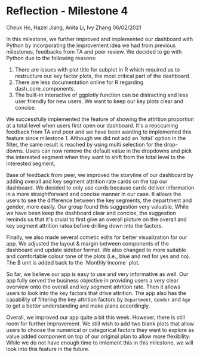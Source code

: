 Reflection - Milestone 4
================
Cheuk Ho, Hazel Jiang, Anita Li, Ivy Zhang
06/02/2021

In this milestone, we further improved and implemented our dashboard with Python 
by incorporating the improvement idea we had from previous milestones, feedbacks from TA and peer review. 
We decided to go with Python due to the following reasons: 
1) There are issues with plot title for subplot in R which required us to restructure our key factor plots, the most critical part of the dashboard.
2) There are less documentation online for R regarding dash_core_components.
3) The built-in interactive of ggplotly function can be distracting and less user friendly for new users. We want to keep our key plots clear and concise.

We successfully implemented the feature of showing the attrition proportion at a total level when
users first open our dashboard. It's a reoccurring feedback from TA and peer and we have been wanting to implemented this
feature since milestone 1. Although we did not add an \`total\` option in the
filter, the same result is reached by using multi selection for the drop-downs. 
Users can now remove the default value in the dropdowns and pick the interested segment 
when they want to shift from the total level to the interested segment. 

Base of feedback from peer, we improved the storyline of our dashboard by adding overall and key segment attrition rate cards 
on the top our dashboard. We decided to only use cards because cards deliver 
information in a more straightforward and concise manner in our case. It allows the users to see the difference 
between the key segments, the department and gender, more easily. Our group found this suggestion very valuable. While we have been keep the dashboard clear and concise, the suggestion reminds us that it's cruial to first give an overall picture on the overall and key segment attrition ratea before drilling down into the factors.

Finally, we also made several cometic edits for better visualization for our app. 
We adjusted the layout & margin between components of the dashboard and update sidebar format. 
We also changed to more suitable and comfortable colour tone of the plots (i.e., blue and red for yes and no).
The $ unit is added back to the \`Monthly Income\` plot.  

So far, we believe our app is easy to use and very informative as well. Our app fully served the business objective in providing users a
very clear overview onto the overall and key segment attrition rate. Then it allows users to look into the key factors that drive attrition. 
The app also has the capability of filtering the key attrition factors by `Department`, `Gender`
and `Age` to get a better understanding and make plans accordingly.

Overall, we improved our app quite a bit this week. However, there is still
room for further improvement. We still wish to add two blank plots that allow users to choose the numerical or categorical factors 
they want to explore as value added component on top of our original plan to allow more flexibility. 
While we do not have enough time to imlement this in this milestone, we will look into this feature in the future.
